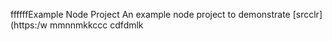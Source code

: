 ffffffExample Node Project
An example node project to demonstrate [srcclr](https:/w
mmnnmkkccc
   cdfdmlk

